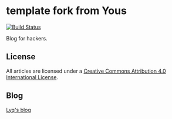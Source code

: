 # template fork from Yous

[![Build Status](https://travis-ci.org/yous/yous.github.io.svg?branch=source)](https://travis-ci.org/yous/yous.github.io)

Blog for hackers.

## License

All articles are licensed under a [Creative Commons Attribution 4.0 International License](http://creativecommons.org/licenses/by/4.0/).

## Blog

[Lyq's blog](http://blog.droid-sec.com/)
